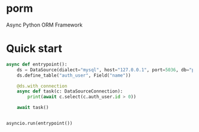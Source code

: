 # porm
Async Python ORM Framework

# Quick start

```python
async def entrypoint():
    ds = DataSource(dialect="mysql", host="127.0.0.1", port=5036, db="porm", user="root", pwd="wM1LKvy8")
    ds.define_table("auth_user", Field("name"))

    @ds.with_connection
    async def task(c: DataSourceConnection):
        print(await c.select(c.auth_user.id > 0))

    await task()


asyncio.run(entrypoint())
```